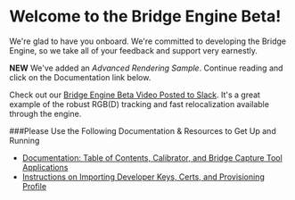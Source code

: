 # Welcome to the Bridge Engine Beta!

We're glad to have you onboard. We're committed to developing the Bridge Engine, so we take all of your feedback and support very earnestly.

**NEW** We've added an *Advanced Rendering Sample*. Continue reading and click on the Documentation link below.

Check out our <a href="https://www.youtube.com/embed/nXB_0DGbamU" target="_blank">Bridge Engine Beta Video Posted to Slack</a>. It's a great example of the robust RGB(D) tracking and fast relocalization available through the engine.   

###Please Use the Following Documentation & Resources to Get Up and Running
- [Documentation: Table of Contents, Calibrator, and Bridge Capture Tool Applications](https://github.com/OccipitalOpenSource/bridge-engine-beta/wiki)
- [Instructions on Importing Developer Keys, Certs, and Provisioning Profile](https://github.com/OccipitalOpenSource/bridge-engine-beta/wiki/Importing-Keys)
